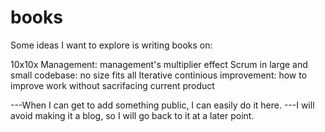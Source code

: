 # books

Some ideas I want to explore is writing books on: 

10x10x Management: management's multiplier effect
Scrum in large and small codebase: no size fits all
Iterative continious improvement: how to improve work without sacrifacing current product


---When I can get to add something public, I can easily do it here. 
---I will avoid making it a blog, so I will go back to it at a later point. 
